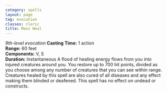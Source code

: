 ```yaml
---
category: spells
layout: page
tag: evocation
classes: cleric
title: Mass Heal 
---
```

_9th-level evocation_ 
**Casting Time:** 1 action    
**Range:** 60 feet    
**Components:** V, S    
**Duration:** Instantaneous 
A flood of healing energy flows from you into injured creatures around you. You restore up to 700 hit points, divided as you choose among any number of creatures that you can see within range. Creatures healed by this spell are also cured of all diseases and any effect making them blinded or deafened. This spell has no effect on undead or constructs. 